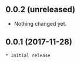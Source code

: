 0.0.2 (unreleased)
------------------

- Nothing changed yet.


0.0.1 (2017-11-28)
------------------

    * Initial release
